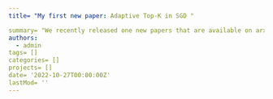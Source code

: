 ```yaml
---
title= "My first new paper: Adaptive Top-K in SGD "

summary= "We recently released one new papers that are available on arxiv as preprints. We proposed the adaptive Top-K methods for communication-efficient distributed learning."
authors:
  - admin
tags= []
categories= []
projects= []
date= '2022-10-27T00:00:00Z'
lastMod= ''
---
```

